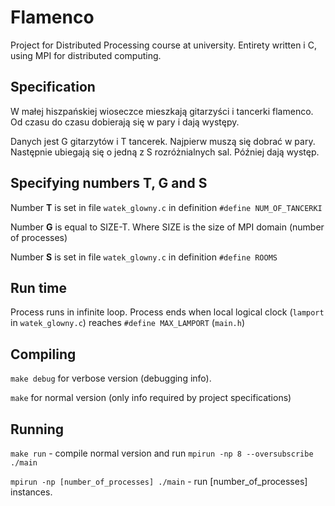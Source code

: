 # Flamenco
Project for Distributed Processing course at university. Entirety written i C, using MPI for distributed computing.

## Specification
W małej hiszpańskiej wioseczce mieszkają gitarzyści i tancerki flamenco. Od czasu do czasu dobierają się w pary i dają występy.

Danych jest G gitarzytów i T tancerek. Najpierw muszą się dobrać w pary. Następnie ubiegają się o jedną z S rozróżnialnych sal. Później dają występ.

## Specifying numbers T, G and S
Number **T** is set in file `watek_glowny.c` in definition `#define NUM_OF_TANCERKI`

Number **G** is equal to SIZE-T. Where SIZE is the size of MPI domain (number of processes)

Number **S** is set in file `watek_glowny.c` in definition `#define ROOMS`

## Run time
Process runs in infinite loop. Process ends when local logical clock (`lamport` in `watek_glowny.c`) reaches `#define MAX_LAMPORT` (`main.h`)

## Compiling
`make debug` for verbose version (debugging info).

`make` for normal version (only info required by project specifications)

## Running
`make run` - compile normal version and run `mpirun -np 8 --oversubscribe ./main`

`mpirun -np [number_of_processes] ./main` - run [number_of_processes] instances.
